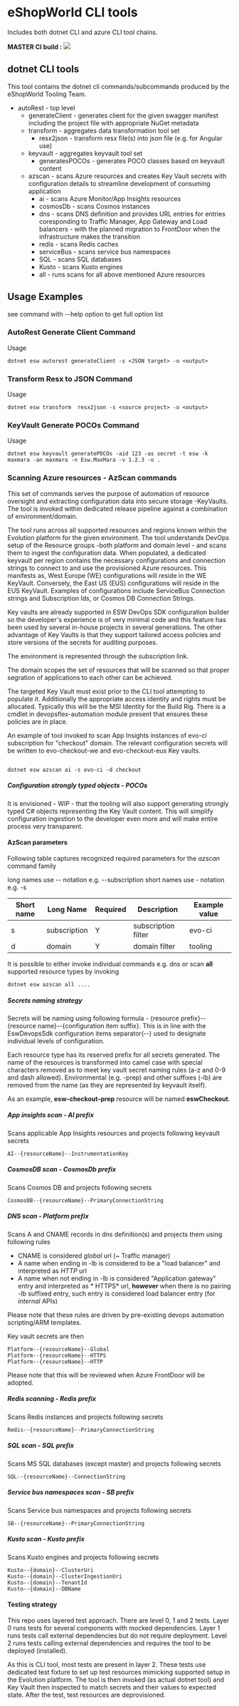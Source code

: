 # eShopWorld CLI tools

Includes both dotnet CLI and azure CLI tool chains.

**MASTER CI build :** ![](https://eshopworld.visualstudio.com/Github%20build/_apis/build/status/cli-tools?branchName=master)

## dotnet CLI tools

This tool contains the dotnet cli commands/subcommands produced by the eShopWorld Tooling Team.

* autoRest - top level 
  * generateClient - generates client for the given swagger manifest including the project file with appropriate NuGet metadata
  * transform - aggregates data transformation tool set
    * resx2json - transform resx file(s) into json file (e.g. for Angular use)
  * keyvault - aggregates keyvault tool set
    * generatesPOCOs - generates POCO classes based on keyvault content
  * azscan - scans Azure resources and creates Key Vault secrets with configuration details to streamline development of consuming application 
    * ai - scans Azure Monitor/App Insights resources
    * cosmosDb - scans Cosmos instances
    * dns - scans DNS definition and provides URL entries for entries coresponding to Traffic Manager, App Gateway and Load balancers - with the planned migration to FrontDoor when the infrastructure makes the transition
    * redis - scans Redis caches
    * serviceBus - scans service bus namespaces
    * SQL - scans SQL databases
    * Kusto - scans Kusto engines
    * all - runs scans for all above mentioned Azure resources
    


## Usage Examples

see command with --help option to get full option list

### AutoRest Generate Client Command

Usage

```console
dotnet esw autorest generateClient -s <JSON target> -o <output>

```

### Transform Resx to JSON Command

Usage 

```console
dotnet esw transform  resx2json -s <source project> -o <output>
```

### KeyVault Generate POCOs Command

Usage 

```console
dotnet esw keyvault generatePOCOs -aid 123 -as secret -t esw -k maxmara -an maxmara -n Esw.MaxMara -v 1.2.3 -o .
```

### Scanning Azure resources - AzScan commands

This set of commands serves the purpose of automation of resource oversight and extracting configuration data into secure storage -KeyVaults. The tool is invoked within dedicated release pipeline against a combination of environment/domain. 

The tool runs across all supported resources and regions known within the Evolution platform for the given environment. The tool understands DevOps setup of the Resource groups -both platform and domain level -  and scans them to ingest the configuration data. When populated, a dedicated keyvault per region contains the necessary configurations and connection strings to connect to and use the provisioned Azure resources. This manifests as, West Europe (WE) configurations will reside in the WE KeyVault. Conversely, the East US (EUS) configurations will reside in the EUS KeyVault. Examples of configurations include ServiceBus Connection strings and Subscription Ids, or Cosmos DB Connection Strings.

Key vaults are already supported in ESW DevOps SDK configuration builder so the developer's experience is of very minimal code and this feature has been used by several in-house projects in several generations. The other advantage of Key Vaults is that they support tailored access policies and store versions of the secrets for auditing purposes.

The environment is represented through the subscription link.

The domain scopes the set of resources that will be scanned so that proper segration of applications to each other can be achieved.

The targeted Key Vault must exist prior to the CLI tool attempting to populate it. Additionally the appropriate access identity and rights must be allocated. Typically this will be the MSI Identity for the Build Rig. There is a cmdlet in devopsflex-automation module present that ensures these policies are in place.

An example of tool invoked to scan App Insights instances of evo-ci subscription for "checkout" domain. The relevant configuration secrets will be written to evo-checkout-we and evo-checkout-eus Key vaults.

```console

dotnet esw azscan ai -s evo-ci -d checkout
```

##### Configuration strongly typed objects - POCOs

It is envisioned - WIP - that the tooling will also support generating strongly typed C# objects representing the Key Vault content. This will simplify configuration ingestion to the developer even more and will make entire process very transparent.


#### AzScan parameters

Following table captures recognized required parameters for the *azscan* command family

long names use -- notation e.g. --subscription
short names use - notation e.g. -s

|Short name|Long Name|Required|Description|Example value|
|----------|---------|--------|-----------|-------------|
| s | subscription | Y | subscription filter | evo-ci |
| d | domain | Y | domain filter | tooling |


It is possible to either invoke individual commands e.g. dns or scan **all** supported resource types by invoking

```console
dotnet esw azscan all ....
```

##### Secrets naming strategy

Secrets will be naming using following formula - {resource prefix}--{resource name}--{configuration item suffix}. This is in line with the EswDevopsSdk configuration items separator(--) used to designate individual levels of configuration. 

Each resource type has its reserved prefix for all secrets generated. The name of the resources is transformed into camel case with special characters removed as to meet key vault secret naming rules (a-z and 0-9 and dash allowed). Environmental (e.g. -prep) and other suffixes (-lb) are removed from the name (as they are represented by keyvault itself).

As an example, __esw-checkout-prep__ resource will be named __eswCheckout__.

##### App insights scan - AI prefix

Scans applicable App Insights resources and projects following keyvault secrets

```
AI--{resourceName}--InstrumentationKey
```

##### CosmosDB scan - CosmosDb prefix

Scans Cosmos DB and projects following secrets

```
CosmosDB--{resourceName}--PrimaryConnectionString
```

##### DNS scan - Platform prefix

Scans A and CNAME records in dns definition(s) and projects them using following rules

* CNAME is considered *global* url (~ Traffic manager)
* A name when ending in -lb is considered to be a "load balancer" and interpreted as *HTTP* url
* A name when not ending in -lb is considered "Application gateway" entry and interpreted as * HTTPS* url, **however** when there is no pairing -lb suffixed entry, such entry is considered load balancer entry (for *internal* APIs)

Please note that these rules are driven by pre-existing devops automation scripting/ARM templates.

Key vault secrets are then 

```
Platform--{resourceName}--Global
Platform--{resourceName}--HTTPS
Platform--{resourceName}--HTTP
```

Please note that this will be reviewed when Azure FrontDoor will be adopted.

##### Redis scanning - Redis prefix

Scans Redis instances and projects following secrets

```
Redis--{resourceName}--PrimaryConnectionString
```

##### SQL scan - SQL prefix

Scans MS SQL databases (except master) and projects following secrets

```
SQL--{resourceName}--ConnectionString
```

##### Service bus namespaces scan - SB prefix

Scans Service bus namespaces and projects following secrets

```
SB--{resourceName}--PrimaryConnectionString
```

##### Kusto scan - Kusto prefix

Scans Kusto engines and projects following secrets

```
Kusto--{domain}--ClusterUri
Kusto--{domain}--ClusterIngestionUri
Kusto--{domain}--TenantId
Kusto--{domain}--DBName
```


#### Testing strategy

This repo uses layered test approach. There are level 0, 1 and 2 tests. Layer 0 runs tests for several components with mocked dependencies. Layer 1 runs tests call external dependencies but do not require deployment. Level 2 runs tests calling external dependencies and requires the tool to be deployed (installed). 

As this is CLI tool, most tests are present in layer 2. These tests use dedicated test fixture to set up test resources mimicking supported setup in the Evolution platform. The tool is then invoked (as actual dotnet tool) and Key Vault then inspected to match secrets and their values to expected state. After the test, test resources are deprovisioned.
